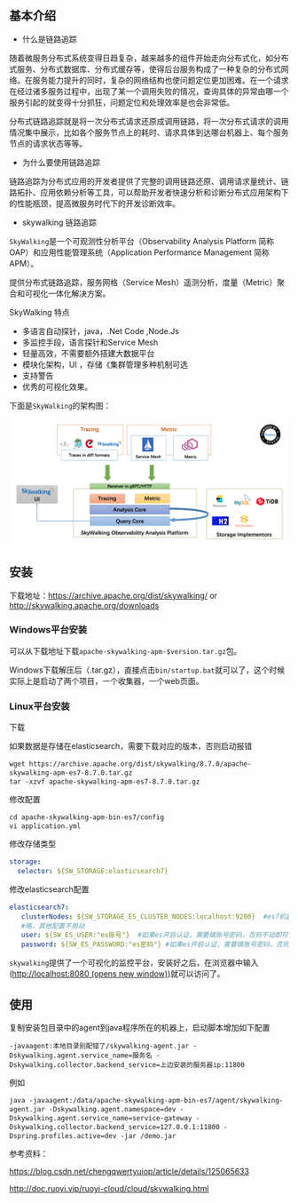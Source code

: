 ## 基本介绍

- 什么是链路追踪

随着微服务分布式系统变得日趋复杂，越来越多的组件开始走向分布式化，如分布式服务、分布式数据库、分布式缓存等，使得后台服务构成了一种复杂的分布式网络。在服务能力提升的同时，复杂的网络结构也使问题定位更加困难。在一个请求在经过诸多服务过程中，出现了某一个调用失败的情况，查询具体的异常由哪一个服务引起的就变得十分抓狂，问题定位和处理效率是也会非常低。

分布式链路追踪就是将一次分布式请求还原成调用链路，将一次分布式请求的调用情况集中展示，比如各个服务节点上的耗时、请求具体到达哪台机器上、每个服务节点的请求状态等等。

- 为什么要使用链路追踪

链路追踪为分布式应用的开发者提供了完整的调用链路还原、调用请求量统计、链路拓扑、应用依赖分析等工具，可以帮助开发者快速分析和诊断分布式应用架构下的性能瓶颈，提高微服务时代下的开发诊断效率。

- skywalking 链路追踪

`SkyWalking`是一个可观测性分析平台（Observability Analysis Platform 简称OAP）和应用性能管理系统（Application Performance Management 简称 APM）。

提供分布式链路追踪，服务网格（Service Mesh）遥测分析，度量（Metric）聚合和可视化一体化解决方案。

SkyWalking 特点

- 多语言自动探针，java，.Net Code ,Node.Js
- 多监控手段，语言探针和Service Mesh
- 轻量高效，不需要额外搭建大数据平台
- 模块化架构，UI ，存储《集群管理多种机制可选
- 支持警告
- 优秀的可视化效果。

下面是`SkyWalking`的架构图：

![skywalking](SkyWalking.assets/cf05a5a5_1151004.png)

## 安装

下载地址：https://archive.apache.org/dist/skywalking/ or http://skywalking.apache.org/downloads



### Windows平台安装

可以从下载地址下载`apache-skywalking-apm-$version.tar.gz`包。

Windows下载解压后（.tar.gz），直接点击`bin/startup.bat`就可以了，这个时候实际上是启动了两个项目，一个收集器，一个web页面。

### Linux平台安装

下载

如果数据是存储在elasticsearch，需要下载对应的版本，否则启动报错

~~~shell
wget https://archive.apache.org/dist/skywalking/8.7.0/apache-skywalking-apm-es7-8.7.0.tar.gz
tar -xzvf apache-skywalking-apm-es7-8.7.0.tar.gz
~~~

修改配置

~~~shell
cd apache-skywalking-apm-bin-es7/config
vi application.yml
~~~

修改存储类型

~~~yaml
storage:
  selector: ${SW_STORAGE:elasticsearch7}
~~~

修改elasticsearch配置

~~~yaml
elasticsearch7:
   clusterNodes: ${SW_STORAGE_ES_CLUSTER_NODES:localhost:9200}  #es7机器地址
   #略，其他配置不用动
   user: ${SW_ES_USER:"es账号"}  #如果es开启认证，需要填账号密码，否则不动即可
   password: ${SW_ES_PASSWORD:"es密码"} #如果es开启认证，需要填账号密码，否则不动不动即可
~~~



`skywalking`提供了一个可视化的监控平台，安装好之后，在浏览器中输入([http://localhost:8080 (opens new window)](http://localhost:8080/))就可以访问了。



## 使用

复制安装包目录中的agent到java程序所在的机器上，启动脚本增加如下配置

~~~
-javaagent:本地目录别配错了/skywalking-agent.jar -Dskywalking.agent.service_name=服务名 -Dskywalking.collector.backend_service=上边安装的服务器ip:11800 
~~~

例如

~~~
java -javaagent:/data/apache-skywalking-apm-bin-es7/agent/skywalking-agent.jar -Dskywalking.agent.namespace=dev -Dskywalking.agent.service_name=service-gateway -Dskywalking.collector.backend_service=127.0.0.1:11800 -Dspring.profiles.active=dev -jar /demo.jar
~~~





参考资料：

https://blog.csdn.net/chengqwertyuiop/article/details/125065633

http://doc.ruoyi.vip/ruoyi-cloud/cloud/skywalking.html